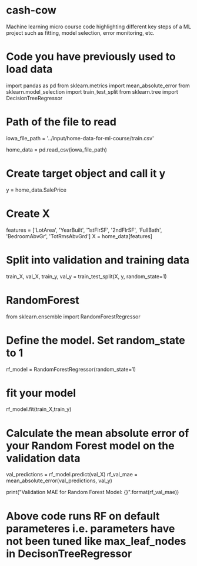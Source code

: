 # cash-cow
Machine learning micro course code highlighting different key steps of a ML project such as fitting, model selection, error monitoring, etc.

# Code you have previously used to load data
import pandas as pd
from sklearn.metrics import mean_absolute_error
from sklearn.model_selection import train_test_split
from sklearn.tree import DecisionTreeRegressor


# Path of the file to read
iowa_file_path = '../input/home-data-for-ml-course/train.csv'

home_data = pd.read_csv(iowa_file_path)
# Create target object and call it y
y = home_data.SalePrice
# Create X
features = ['LotArea', 'YearBuilt', '1stFlrSF', '2ndFlrSF', 'FullBath', 'BedroomAbvGr', 'TotRmsAbvGrd']
X = home_data[features]

# Split into validation and training data
train_X, val_X, train_y, val_y = train_test_split(X, y, random_state=1)

# RandomForest
from sklearn.ensemble import RandomForestRegressor

# Define the model. Set random_state to 1
rf_model = RandomForestRegressor(random_state=1)

# fit your model
rf_model.fit(train_X,train_y)

# Calculate the mean absolute error of your Random Forest model on the validation data
val_predictions = rf_model.predict(val_X)
rf_val_mae = mean_absolute_error(val_predictions, val_y)

print("Validation MAE for Random Forest Model: {}".format(rf_val_mae))

# Above code runs RF on default parameteres i.e. parameters have not been tuned like max_leaf_nodes in DecisonTreeRegressor
